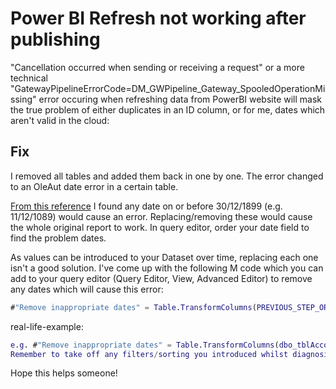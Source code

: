 # Power BI Refresh not working after publishing

"Cancellation occurred when sending or receiving a request" or a more technical "GatewayPipelineErrorCode=DM_GWPipeline_Gateway_SpooledOperationMissing" error occuring when refreshing data from PowerBI website will mask the true problem of either duplicates in an ID column, or for me, dates which aren't valid in the cloud:

## Fix

I removed all tables and added them back in one by one. The error changed to an OleAut date error in a certain table.

[From this reference](https://msdn.microsoft.com/en-us/library/system.datetime.fromoadate(v=vs.110).aspx) I found any date on or before 30/12/1899 (e.g. 11/12/1089) would cause an error. Replacing/removing these would cause the whole original report to work. In query editor, order your date field to find the problem dates.

As values can be introduced to your Dataset over time, replacing each one isn't a good solution. I've come up with the following M code which you can add to your query editor (Query Editor, View, Advanced Editor) to remove any dates which will cause this error:

```m
#"Remove inappropriate dates" = Table.TransformColumns(PREVIOUS_STEP_OR_TABLE_NAME, {"COLUMN_TO_AFFECT", each if _ < #date(1900, 1, 1) then #date(1900, 1, 1) else _}),
```

real-life-example:

```m
e.g. #"Remove inappropriate dates" = Table.TransformColumns(dbo_tblAccounts, {"DOB", each if _ < #date(1900, 1, 1) then #date(1900, 1, 1) else _}),
Remember to take off any filters/sorting you introduced whilst diagnosing your issue!
```

Hope this helps someone!